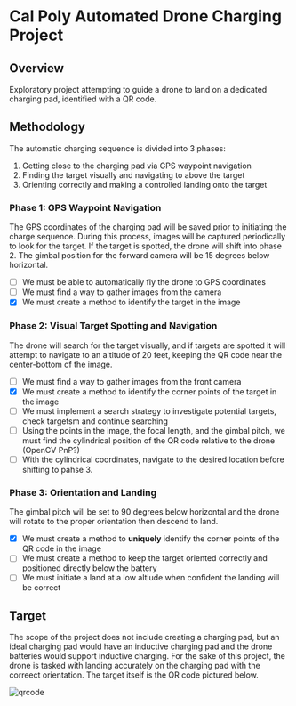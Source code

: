 # Cal Poly Automated Drone Charging Project

## Overview

Exploratory project attempting to guide a drone to land on a dedicated charging pad, identified with a QR code.

## Methodology

The automatic charging sequence is divided into 3 phases:
1. Getting close to the charging pad via GPS waypoint navigation
2. Finding the target visually and navigating to above the target
3. Orienting correctly and making a controlled landing onto the target

### Phase 1: GPS Waypoint Navigation

The GPS coordinates of the charging pad will be saved prior to initiating the charge sequence. During this process, images will be captured periodically to look for the target. If the target is spotted, the drone will shift into phase 2. The gimbal position for the forward camera will be 15 degrees below horizontal.

- [ ] We must be able to automatically fly the drone to GPS coordinates
- [ ] We must find a way to gather images from the camera
- [x] We must create a method to identify the target in the image

### Phase 2: Visual Target Spotting and Navigation

The drone will search for the target visually, and if targets are spotted it will attempt to navigate to an altitude of 20 feet, keeping the QR code near the center-bottom of the image.

- [ ] We must find a way to gather images from the front camera
- [x] We must create a method to identify the corner points of the target in the image
- [ ] We must implement a search strategy to investigate potential targets, check targetsm and continue searching
- [ ] Using the points in the image, the focal length, and the gimbal pitch, we must find the cylindrical position of the QR code relative to the drone (OpenCV PnP?)
- [ ] With the cylindrical coordinates, navigate to the desired location before shifting to pahse 3.

### Phase 3: Orientation and Landing

The gimbal pitch will be set to 90 degrees below horizontal and the drone will rotate to the proper orientation then descend to land.

- [x] We must create a method to **uniquely** identify the corner points of the QR code in the image
- [ ] We must create a method to keep the target oriented correctly and positioned directly below the battery
- [ ] We must initiate a land at a low altiude when confident the landing will be correct

## Target

The scope of the project does not include creating a charging pad, but an ideal charging pad would have an inductive charging pad and the drone batteries would support inductive charging. For the sake of this project, the drone is tasked with landing accurately on the charging pad with the correect orientation. The target itself is the QR code pictured below.

![qrcode](https://github.com/cal-poly-auto-drone-charging/.github/assets/114958111/d475b3de-6ffa-4a95-88f0-cf977f3fee2d)
